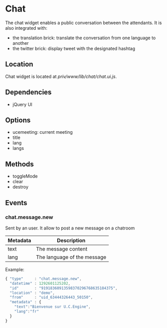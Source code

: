 # Chat

The chat widget enables a public conversation between the attendants.
It is also integrated with:

* the translation brick: translate the conversation from one language to another
* the twitter brick: display tweet with the designated hashtag

## Location

Chat widget is located at *priv/www/lib/chat/chat.ui.js*.

## Dependencies

* jQuery UI

## Options

* ucemeeting: current meeting
* title
* lang
* langs

## Methods

* toggleMode
* clear
* destroy

## Events
### chat.message.new

Sent by an user. It allow to post a new message on a chatroom

Metadata       | Description
---------------|-------------------------------------------------------------------------------------------------------
text           | The message content
lang           | The language of the message

Example:

```javascript
{ "type"     : "chat.message.new",
  "datetime" : 1292601125202,
  "id"       : "91918360913598370296768635184375",
  "location" : "demo",
  "from"     : "uid_63444326443_50150",
  "metadata" : {
    "text":"Bienvenue sur U.C.Engine",
    "lang":"fr"
  }
}
```
